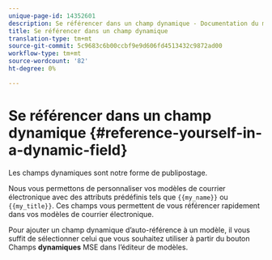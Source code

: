 ```yaml
---
unique-page-id: 14352601
description: Se référencer dans un champ dynamique - Documentation du marketing - Documentation du produit
title: Se référencer dans un champ dynamique
translation-type: tm+mt
source-git-commit: 5c9683c6b00ccbf9e9d606fd4513432c9872ad00
workflow-type: tm+mt
source-wordcount: '82'
ht-degree: 0%

---
```



# Se référencer dans un champ dynamique {#reference-yourself-in-a-dynamic-field}

Les champs dynamiques sont notre forme de publipostage.

Nous vous permettons de personnaliser vos modèles de courrier électronique avec des attributs prédéfinis tels que `{{my_name}}` ou `{{my_title}}`. Ces champs vous permettent de vous référencer rapidement dans vos modèles de courrier électronique.

Pour ajouter un champ dynamique d’auto-référence à un modèle, il vous suffit de sélectionner celui que vous souhaitez utiliser à partir du bouton Champs **dynamiques** MSE dans l’éditeur de modèles.
